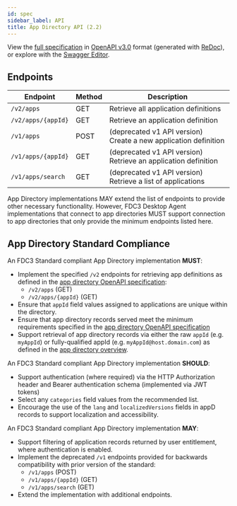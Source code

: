 ```yaml
---
id: spec
sidebar_label: API
title: App Directory API (2.2)
---
```


View the [full specification][1] in [OpenAPI v3.0][2] format (generated with [ReDoc][3]),
or explore with the [Swagger Editor][4].

[1]: pathname:///schemas/2.2/app-directory.html
[2]: https://www.openapis.org/
[3]: https://github.com/Redocly/redoc/
[4]: https://editor.swagger.io/?url=https://fdc3.finos.org/schemas/2.2/appd.schema.json

## Endpoints

 Endpoint           | Method | Description
 ------------------ | ------ | -----------
 `/v2/apps`         | GET    | Retrieve all application definitions
 `/v2/apps/{appId}` | GET    | Retrieve an application definition
 `/v1/apps`         | POST   | (deprecated v1 API version) Create a new application definition
 `/v1/apps/{appId}` | GET    | (deprecated v1 API version) Retrieve an application definition
 `/v1/apps/search`  | GET    | (deprecated v1 API version) Retrieve a list of applications

App Directory implementations MAY extend the list of endpoints to provide other necessary functionality. However, FDC3 Desktop Agent implementations that connect to app directories MUST support connection to app directories that only provide the minimum endpoints listed here.

## App Directory Standard Compliance

An FDC3 Standard compliant App Directory implementation **MUST**:

- Implement the specified `/v2` endpoints for retrieving app definitions as defined in the [app directory OpenAPI specification](pathname:///schemas/2.2/app-directory.html#tag/Application):
  - `/v2/apps` (GET)
  - `/v2/apps/{appId}` (GET)
- Ensure that `appId` field values assigned to applications are unique within the directory.
- Ensure that app directory records served meet the minimum requirements specified in the [app directory OpenAPI specification](pathname:///schemas/2.2/app-directory.html#tag/Application)
- Support retrieval of app directory records via either the raw `appId` (e.g. `myAppId`) or fully-qualified appId (e.g. `myAppId@host.domain.com`) as defined in the [app directory overview](overview#shrinking-the-uri).

An FDC3 Standard compliant App Directory implementation **SHOULD**:

- Support authentication (where required) via the HTTP Authorization header and Bearer authentication schema (implemented via JWT tokens)
- Select any `categories` field values from the recommended list.
- Encourage the use of the `lang` and `localizedVersions` fields in appD records to support localization and accessibility.

An FDC3 Standard compliant App Directory implementation **MAY**:

- Support filtering of application records returned by user entitlement, where authentication is enabled.
- Implement the deprecated `/v1` endpoints provided for backwards compatibility with prior version of the standard:
  - `/v1/apps` (POST)
  - `/v1/apps/{appId}` (GET)
  - `/v1/apps/search` (GET)
- Extend the implementation with additional endpoints.
